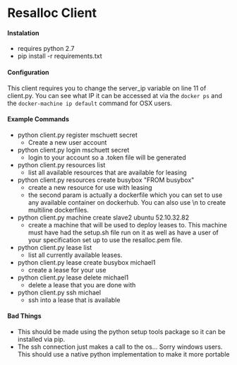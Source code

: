 # Resalloc Client

#### Instalation
- requires python 2.7
- pip install -r requirements.txt

#### Configuration
This client requires you to change the server_ip variable on line 11 of client.py. You can see what IP it can be accessed at via the `docker ps` and the `docker-machine ip default` command for OSX users.

#### Example Commands

- python client.py register mschuett secret
  - Create a new user account
- python client.py login mschuett secret
  - login to your account so a .token file will be generated
- python client.py resources list
  - list all available resources that are available for leasing
- python client.py resources create busybox "FROM busybox"
  - create a new resource for use with leasing
  - the second param is actually a dockerfile which you can set to use any available container on dockerhub. You can also use \n to create multiline dockerfiles.
- python client.py machine create slave2 ubuntu 52.10.32.82
  - create a machine that will be used to deploy leases to. This machine must have had the setup.sh file run on it as well as have a user of your specification set up to use the resalloc.pem file.
- python client.py lease list
  - list all currently available leases.
- python client.py lease create busybox michael1
  - create a lease for your use
- python client.py lease delete michael1
  - delete a lease that you are done with
- python client.py ssh michael
  - ssh into a lease that is available

#### Bad Things
- This should be made using the python setup tools package so it can be installed via pip.
- The ssh connection just makes a call to the os... Sorry windows users. This should use a native python implementation to make it more portable
